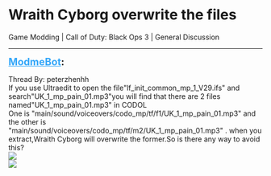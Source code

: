 # Wraith Cyborg overwrite the files
Game Modding | Call of Duty: Black Ops 3 | General Discussion

---
<strong style="font-size: 1.4em;"><span style="text-decoration: underline;text-decoration-color: #34a7f9;"><span style="color:#34a7f9;">ModmeBot</span></span>:</strong>

<p>Thread By: peterzhenhh<br />If you use Ultraedit to open the file&quot;lf_init_common_mp_1_V29.ifs&quot; and search&quot;UK_1_mp_pain_01.mp3&quot;you will find that there are 2 files named&quot;UK_1_mp_pain_01.mp3&quot; in CODOL<br />One is &quot;main/sound/voiceovers/codo_mp/tf/f1/UK_1_mp_pain_01.mp3&quot; and the other is &quot;main/sound/voiceovers/codo_mp/tf/m2/UK_1_mp_pain_01.mp3&quot; . when you extract,Wraith Cyborg will overwrite the former.So is there any way to avoid this?<br /><img style="max-width: 500px;" src="https://files.facepunch.com/forum/upload/322050/a043c56c-6ee7-40d9-8291-98133eeb89f9/0.jpg"><br /><img style="max-width: 500px;" src="https://files.facepunch.com/forum/upload/322050/527aacd8-e9ec-467c-ae2d-bdec8f9ba980/1.jpg"></p>
